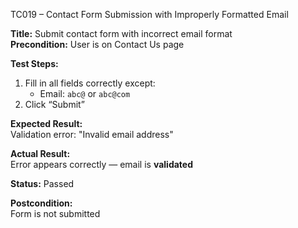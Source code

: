TC019 – Contact Form Submission with Improperly Formatted Email

**Title:** Submit contact form with incorrect email format  
**Precondition:** User is on Contact Us page  

**Test Steps:**
1. Fill in all fields correctly except:
   - Email: `abc@` or `abc@com`  
2. Click “Submit”

**Expected Result:**  
Validation error: "Invalid email address"

**Actual Result:**  
Error appears correctly — email is **validated**

**Status:** Passed

**Postcondition:**  
Form is not submitted

